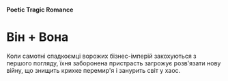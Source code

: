 #### Poetic Tragic Romance

# Він + Вона

Коли самотні спадкоємці ворожих бізнес-імперій закохуються з першого погляду, їхня заборонена пристрасть загрожує розв'язати нову війну, що знищить крихке перемир'я і занурить світ у хаос.
